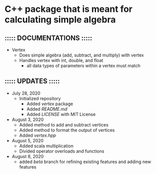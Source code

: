 # C++ package that is meant for calculating simple algebra
## ::::: DOCUMENTATIONS :::::
- Vertex
    - Does simple algebra (add, subtract, and multiply) with vertex
    - Handles vertex with int, double, and float
        - all data types of parameters within a vertex must match

## ::::: UPDATES :::::
- July 28, 2020
    - Initialized repository
        - Added <i>vertex</i> package
        - Added <i>README.md</i>
        - Added <i>LICENSE</i> with MIT License
- August 3, 2020
    - Added method to add and subtract vertices
    - Added method to format the output of vertices
    - Added <i>vertex.hpp</i>
- August 5, 2020
    - Added scala multiplication
    - Divided operator overloads and functions
- August 8, 2020
    - added <i>beta</i> branch for refining existing features and adding new features